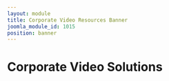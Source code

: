 ```yaml
---
layout: module
title: Corporate Video Resources Banner
joomla_module_id: 1015
position: banner
---
```

<!-- Module: Corporate Banner -->
<div class="content-container clearfix">
<h1>Corporate Video Solutions</h1>
<!--<p class="sub-heading">Add 100+ capabilities to your system—with software.</p>--></div>

